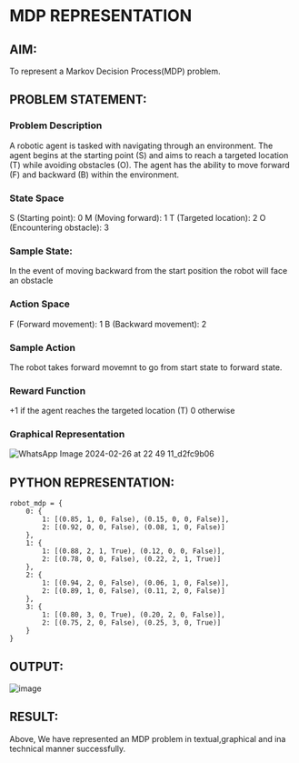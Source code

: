 # MDP REPRESENTATION

## AIM:
To represent a Markov Decision Process(MDP) problem.

## PROBLEM STATEMENT:

### Problem Description
A robotic agent is tasked with navigating through an environment. The agent begins at the starting point (S) and aims to reach a targeted location (T) while avoiding obstacles (O). The agent has the ability to move forward (F) and backward (B) within the environment.

### State Space
S (Starting point): 0
M (Moving forward): 1
T (Targeted location): 2
O (Encountering obstacle): 3

### Sample State:
In the event of moving backward from the start position the robot will face an obstacle

### Action Space
F (Forward movement): 1
B (Backward movement): 2

### Sample Action
The robot takes forward movemnt to go from start state to forward state.

### Reward Function
+1 if the agent reaches the targeted location (T)
0 otherwise

### Graphical Representation
![WhatsApp Image 2024-02-26 at 22 49 11_d2fc9b06](https://github.com/SaiDarshan2003/mdp-representation/assets/94692595/a0e8364d-4023-426c-8046-c7c8bdcdcd48)


## PYTHON REPRESENTATION:  
```
robot_mdp = {
    0: {
        1: [(0.85, 1, 0, False), (0.15, 0, 0, False)],
        2: [(0.92, 0, 0, False), (0.08, 1, 0, False)]
    },
    1: {
        1: [(0.88, 2, 1, True), (0.12, 0, 0, False)],
        2: [(0.78, 0, 0, False), (0.22, 2, 1, True)]
    },
    2: {
        1: [(0.94, 2, 0, False), (0.06, 1, 0, False)],
        2: [(0.89, 1, 0, False), (0.11, 2, 0, False)]
    },
    3: {
        1: [(0.80, 3, 0, True), (0.20, 2, 0, False)],
        2: [(0.75, 2, 0, False), (0.25, 3, 0, True)]
    }
}
```

## OUTPUT:
![image](https://github.com/SaiDarshan2003/mdp-representation/assets/94692595/4a8bc45d-eacc-44b7-8c43-132556274074)


## RESULT:
Above, We have represented an MDP problem in textual,graphical and ina technical manner successfully.

